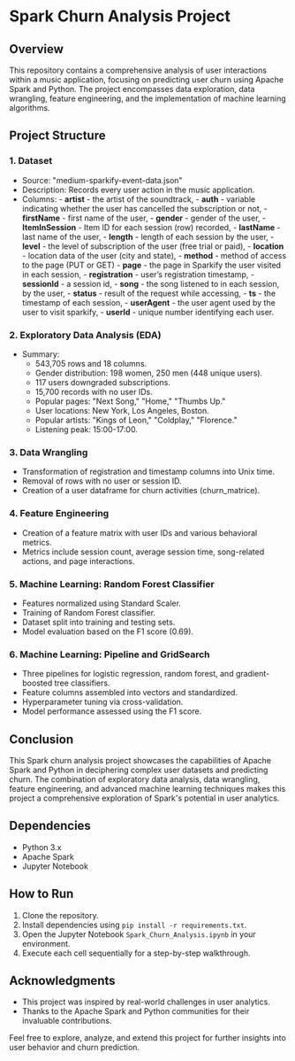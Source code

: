 Spark Churn Analysis Project
============================

Overview
--------

This repository contains a comprehensive analysis of user interactions within a music application, focusing on predicting user churn using Apache Spark and Python. The project encompasses data exploration, data wrangling, feature engineering, and the implementation of machine learning algorithms.

Project Structure
-----------------

### 1\. Dataset

-   Source: "medium-sparkify-event-data.json"
-   Description: Records every user action in the music application.
-   Columns:
        -   **artist** - the artist of the soundtrack,
        -   **auth** - variable indicating whether the user has cancelled the subscription or not,
        -   **firstName** - first name of the user,
        -   **gender** - gender of the user,
        -   **ItemInSession** - Item ID for each session (row) recorded,
        -   **lastName** - last name of the user,
        -   **length** - length of each session by the user,
        -   **level** - the level of subscription of the user (free trial or paid),
        -   **location** - location data of the user (city and state),
        -   **method** - method of access to the page (PUT or GET)
        -   **page** - the page in Sparkify the user visited in each session,
        -   **registration** - user’s registration timestamp,
        -   **sessionId** -  a session id,
        -   **song** - the song listened to in each session, by the user,
        -   **status** - result of the request while accessing,
        -   **ts** - the timestamp of each session,
        -   **userAgent** - the user agent used by the user to visit sparkify,
        -   **userId** - unique number identifying each user.

### 2\. Exploratory Data Analysis (EDA)

-   Summary:
    -   543,705 rows and 18 columns.
    -   Gender distribution: 198 women, 250 men (448 unique users).
    -   117 users downgraded subscriptions.
    -   15,700 records with no user IDs.
    -   Popular pages: "Next Song," "Home," "Thumbs Up."
    -   User locations: New York, Los Angeles, Boston.
    -   Popular artists: "Kings of Leon," "Coldplay," "Florence."
    -   Listening peak: 15:00-17:00.

### 3\. Data Wrangling

-   Transformation of registration and timestamp columns into Unix time.
-   Removal of rows with no user or session ID.
-   Creation of a user dataframe for churn activities (churn_matrice).

### 4\. Feature Engineering

-   Creation of a feature matrix with user IDs and various behavioral metrics.
-   Metrics include session count, average session time, song-related actions, and page interactions.

### 5\. Machine Learning: Random Forest Classifier

-   Features normalized using Standard Scaler.
-   Training of Random Forest classifier.
-   Dataset split into training and testing sets.
-   Model evaluation based on the F1 score (0.69).

### 6\. Machine Learning: Pipeline and GridSearch

-   Three pipelines for logistic regression, random forest, and gradient-boosted tree classifiers.
-   Feature columns assembled into vectors and standardized.
-   Hyperparameter tuning via cross-validation.
-   Model performance assessed using the F1 score.

Conclusion
----------

This Spark churn analysis project showcases the capabilities of Apache Spark and Python in deciphering complex user datasets and predicting churn. The combination of exploratory data analysis, data wrangling, feature engineering, and advanced machine learning techniques makes this project a comprehensive exploration of Spark's potential in user analytics.

Dependencies
------------

-   Python 3.x
-   Apache Spark
-   Jupyter Notebook

How to Run
----------

1.  Clone the repository.
2.  Install dependencies using `pip install -r requirements.txt`.
3.  Open the Jupyter Notebook `Spark_Churn_Analysis.ipynb` in your environment.
4.  Execute each cell sequentially for a step-by-step walkthrough.

Acknowledgments
---------------

-   This project was inspired by real-world challenges in user analytics.
-   Thanks to the Apache Spark and Python communities for their invaluable contributions.

Feel free to explore, analyze, and extend this project for further insights into user behavior and churn prediction.
